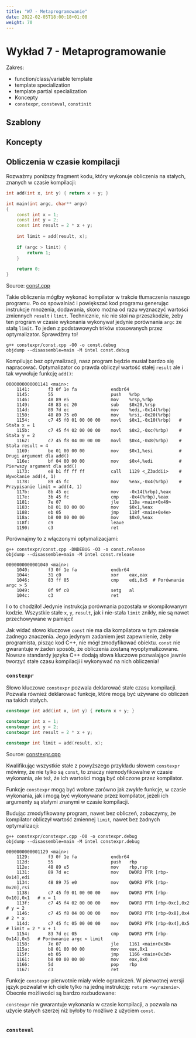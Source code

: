 ```yaml
---
title: "W7 - Metaprogramowanie"
date: 2022-02-05T18:00:18+01:00
weight: 70
---
```


# Wykład 7 - Metaprogramowanie

Zakres:
* function/class/variable template
* template specialization
* template partial specialization
* Koncepty
* `constexpr`, `consteval`, `constinit`

## Szablony


## Koncepty



## Obliczenia w czasie kompilacji

Rozważmy poniższy fragment kodu, który wykonuje obliczenia na stałych, znanych w czasie kompilacji:

```cpp
int add(int x, int y) { return x + y; }

int main(int argc, char** argv)
{
	const int x = 1;
	const int y = 2;
	const int result = 2 * x + y;
	
	int limit = add(result, x);
	
	if (argc > limit) {
		return 1;
	}
	
	return 0;
}
```
Source: [const.cpp](constexpr/const.cpp)

Takie obliczenia mógłby wykonać kompilator w trakcie tłumaczenia naszego programu.
Po co spowalniać i powiększać kod programu generując instrukcje mnożenia, dodawania, skoro można
od razu wyznaczyć wartości zmiennych `result` i `limit`. Technicznie, nic nie stoi na przeszkodzie,
żeby ten program w czasie wykonania wykonywał jedynie porównania `argc` ze stałą `limit`.
To jeden z podstawowych trików stosowanych przez optymalizator. Sprawdźmy to!

```shell
g++ constexpr/const.cpp -O0 -o const.debug
objdump --disassemble=main -M intel const.debug
```

Kompilując bez optymalizacji, nasz program będzie musiał bardzo się napracować.
Optymalizator co prawda obliczył wartość stałej `result` ale i tak wywołuje funkcję `add()`:

```text
0000000000001141 <main>:
    1141:       f3 0f 1e fa             endbr64
    1145:       55                      push   %rbp
    1146:       48 89 e5                mov    %rsp,%rbp
    1149:       48 83 ec 20             sub    $0x20,%rsp
    114d:       89 7d ec                mov    %edi,-0x14(%rbp)
    1150:       48 89 75 e0             mov    %rsi,-0x20(%rbp)
    1154:       c7 45 f0 01 00 00 00    movl   $0x1,-0x10(%rbp)   # Stała x = 1
    115b:       c7 45 f4 02 00 00 00    movl   $0x2,-0xc(%rbp)    # Stała y = 2
    1162:       c7 45 f8 04 00 00 00    movl   $0x4,-0x8(%rbp)    # Stała result = 4
    1169:       be 01 00 00 00          mov    $0x1,%esi          # Drugi argument dla add()
    116e:       bf 04 00 00 00          mov    $0x4,%edi          # Pierwszy argument dla add()
    1173:       e8 b1 ff ff ff          call   1129 <_Z3addii>    # Wywołanie add(4, 1)
    1178:       89 45 fc                mov    %eax,-0x4(%rbp)    # Przypisanie limit = add(4, 1)
    117b:       8b 45 ec                mov    -0x14(%rbp),%eax
    117e:       3b 45 fc                cmp    -0x4(%rbp),%eax
    1181:       7e 07                   jle    118a <main+0x49>
    1183:       b8 01 00 00 00          mov    $0x1,%eax
    1188:       eb 05                   jmp    118f <main+0x4e>
    118a:       b8 00 00 00 00          mov    $0x0,%eax
    118f:       c9                      leave
    1190:       c3                      ret
```

Porównajmy to z włączonymi optymalizacjami:

```shell
g++ constexpr/const.cpp -DNDEBUG -O3 -o const.release
objdump --disassemble=main -M intel const.release
```

```text
0000000000001040 <main>:
    1040:       f3 0f 1e fa             endbr64
    1044:       31 c0                   xor    eax,eax
    1046:       83 ff 05                cmp    edi,0x5  # Porównanie argc > 5
    1049:       0f 9f c0                setg   al
    104c:       c3                      ret
```

I o to chodziło! Jedynie instrukcja porównania pozostała w skompilowanym kodzie.
Wszystkie stałe `x`, `y`, `result`, jak i nie-stała `limit` znikły, nie są nawet przechowywane w pamięci!

Jak widać słowo kluczowe `const` nie ma dla kompilatora w tym zakresie żadnego znaczenia. 
Jego jedynym zadaniem jest zapewnienie, żeby programista, pisząc kod C++, nie mógł zmodyfikować obiektu.
`const` nie gwarantuje w żaden sposób, że obliczenia zostaną wyoptymalizowane.
Nowsze standardy języka C++ dodają słowa kluczowe pozwalające jawnie tworzyć stałe czasu kompilacji i wykonywać
na nich obliczenia!

### `constexpr`

Słowo kluczowe `constexpr` pozwala deklarować stałe czasu kompilacji.
Pozwala również deklarować funkcje, które mogą być używane do obliczeń na takich stałych.

```cpp
constexpr int add(int x, int y) { return x + y; }

constexpr int x = 1;
constexpr int y = 2;
constexpr int result = 2 * x + y;

constexpr int limit = add(result, x);
```
Source: [constexpr.cpp](constexpr/constexpr.cpp)

Kwalifikując wszystkie stałe z powyższego przykładu słowem `constexpr`
mówimy, że nie tylko są `const`, to znaczy niemodyfikowalne w czasie wykonania,
ale też, że ich wartości mogą być obliczone przez kompilator.

Funkcje `constexpr` mogą być wołane zarówno jak zwykłe funkcje, w czasie wykonania,
jak i mogą być wykonywane przez kompilator, jeżeli ich argumenty są stałymi znanymi w czasie kompilacji.

Budując zmodyfikowany program, nawet bez obliczeń, zobaczymy, że kompilator obliczył wartość zmiennej `limit`,
nawet bez żadnych optymalizacji:

```shell
g++ constexpr/constexpr.cpp -O0 -o constexpr.debug
objdump --disassemble=main -M intel constexpr.debug
```

```
0000000000001129 <main>:
    1129:       f3 0f 1e fa             endbr64
    112d:       55                      push   rbp
    112e:       48 89 e5                mov    rbp,rsp
    1131:       89 7d ec                mov    DWORD PTR [rbp-0x14],edi
    1134:       48 89 75 e0             mov    QWORD PTR [rbp-0x20],rsi
    1138:       c7 45 f0 01 00 00 00    mov    DWORD PTR [rbp-0x10],0x1   # x = 1
    113f:       c7 45 f4 02 00 00 00    mov    DWORD PTR [rbp-0xc],0x2    # y = 2
    1146:       c7 45 f8 04 00 00 00    mov    DWORD PTR [rbp-0x8],0x4    # 2 * x
    114d:       c7 45 fc 05 00 00 00    mov    DWORD PTR [rbp-0x4],0x5    # limit = 2 * x + 1
    1154:       83 7d ec 05             cmp    DWORD PTR [rbp-0x14],0x5   # Porównanie argc < limit
    1158:       7e 07                   jle    1161 <main+0x38>
    115a:       b8 01 00 00 00          mov    eax,0x1
    115f:       eb 05                   jmp    1166 <main+0x3d>
    1161:       b8 00 00 00 00          mov    eax,0x0
    1166:       5d                      pop    rbp
    1167:       c3                      ret
```

Funkcje `constexpr` pierwotnie miały wiele ograniczeń. W pierwotnej wersji język pozwalał w ich ciele
tylko na jedną instrukcję: `return <wyrażenie>`. Obecnie możliwości są bardzo rozbudowane:



`constexpr` nie gwarantuje wykonania w czasie kompilacji, a pozwala na użycie stałych szerzej 
niż byłoby to możliwe z użyciem `const`.

```cpp

```

### `consteval`


